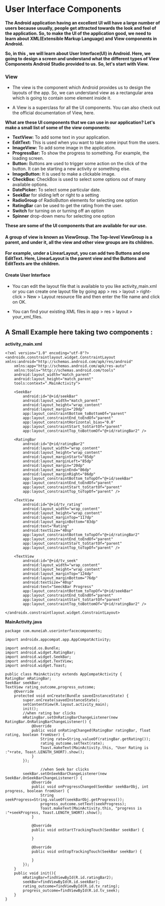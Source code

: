 # User Interface Components
**The Android application having an excellent UI will have a large number of users because usually, people get attracted towards the look and feel of the application. So, to make the UI of the application good, we need to learn about XML(Extensible Markup Language) and View components in Android.**

**So, in this , we will learn about User Interface(UI) in Android. Here, we going to design a screen and understand what the different types of View Components Android Studio provided to us. So, let's start with View.**

### View

* The view is the component which Android provides us to design the layouts of the app. So, we can understand view as a rectangular area which is going to contain some element inside it.

* A View is a superclass for all the UI components. You can also check out the official documentation of View, here.

**What are these UI components that we can use in our application? Let's make a small list of some of the view components:**
  * **TextView:** To add some text in your application.
  * **EditText:** This is used when you want to take some input from the users.
  * **ImageView:** To add some image in the application.
  * **ProgressBar:** To show the progress to something. For example, the loading screen.
  * **Button:** Buttons are used to trigger some action on the click of the button. It can be starting a new activity or something else.
  * **ImageButton:** It is used to make a clickable image.
  * **CheckBox:** CheckBox is used to select some options out of many available options.
  * **DatePicker:** To select some particular date.
  * **SeekBar** for sliding left or right to a setting
  * **RadioGroup** of RadioButton elements for selecting one option
  * **RatingBar** can be used to get the rating from the user.
  * **Switch** for turning on or turning off an option
  * **Spinner** drop-down menu for selecting one option
  
**These are some of the UI components that are available for our use.**

#### A group of view is known as ViewGroup. The Top-level ViewGroup is a parent, and under it, all the view and other view groups are its children. 

**For example, under a LinearLayout, you can add two Buttons and one EditText. Here, LinearLayout is the parent view and the Buttons and EditTexts are the children.**

#### Create User Interface

* You can edit the layout file that is available to you like activity_main.xml or you can create one layout file by going app > res > layout > right-click > New > Layout resource file and then enter the file name and click on OK.

* You can find your existing XML files in app > res > layout > your_xml_files.

## A Small Example here taking two components :

**activity_main.xml**

```
<?xml version="1.0" encoding="utf-8"?>
<androidx.constraintlayout.widget.ConstraintLayout xmlns:android="http://schemas.android.com/apk/res/android"
    xmlns:app="http://schemas.android.com/apk/res-auto"
    xmlns:tools="http://schemas.android.com/tools"
    android:layout_width="match_parent"
    android:layout_height="match_parent"
    tools:context=".MainActivity">

    <SeekBar
        android:id="@+id/seekBar"
        android:layout_width="match_parent"
        android:layout_height="wrap_content"
        android:layout_margin="20dp"
        app:layout_constraintBottom_toBottomOf="parent"
        app:layout_constraintEnd_toEndOf="parent"
        app:layout_constraintHorizontal_bias="0.0"
        app:layout_constraintStart_toStartOf="parent"
        app:layout_constraintTop_toBottomOf="@+id/ratingBar2" />

    <RatingBar
        android:id="@+id/ratingBar2"
        android:layout_width="wrap_content"
        android:layout_height="wrap_content"
        android:layout_marginStart="85dp"
        android:layout_marginLeft="85dp"
        android:layout_margin="20dp"
        android:layout_marginEnd="86dp"
        android:layout_marginRight="86dp"
        app:layout_constraintBottom_toTopOf="@+id/seekBar"
        app:layout_constraintEnd_toEndOf="parent"
        app:layout_constraintStart_toStartOf="parent"
        app:layout_constraintTop_toTopOf="parent" />

    <TextView
        android:id="@+id/tv_rating"
        android:layout_width="wrap_content"
        android:layout_height="wrap_content"
        android:layout_marginTop="117dp"
        android:layout_marginBottom="83dp"
        android:text="Rating"
        android:textSize="40sp"
        app:layout_constraintBottom_toTopOf="@+id/ratingBar2"
        app:layout_constraintEnd_toEndOf="parent"
        app:layout_constraintStart_toStartOf="parent"
        app:layout_constraintTop_toTopOf="parent" />

    <TextView
        android:id="@+id/tv_seek"
        android:layout_width="wrap_content"
        android:layout_height="wrap_content"
        android:layout_marginTop="124dp"
        android:layout_marginBottom="76dp"
        android:textSize="40sp"
        android:text="SeeckBar Progress"
        app:layout_constraintBottom_toTopOf="@+id/seekBar"
        app:layout_constraintEnd_toEndOf="parent"
        app:layout_constraintStart_toStartOf="parent"
        app:layout_constraintTop_toBottomOf="@+id/ratingBar2" />

</androidx.constraintlayout.widget.ConstraintLayout>
```

**MainActivity.java**

```
package com.muneiah.userinterfacecomponents;

import androidx.appcompat.app.AppCompatActivity;

import android.os.Bundle;
import android.widget.RatingBar;
import android.widget.SeekBar;
import android.widget.TextView;
import android.widget.Toast;

public class MainActivity extends AppCompatActivity {
RatingBar mRatingBar;
SeekBar seekBar;
TextView rating_outcome,progress_outcome;
    @Override
    protected void onCreate(Bundle savedInstanceState) {
        super.onCreate(savedInstanceState);
        setContentView(R.layout.activity_main);
        init();
        //when rating bar clicks
        mRatingBar.setOnRatingBarChangeListener(new RatingBar.OnRatingBarChangeListener() {
            @Override
            public void onRatingChanged(RatingBar ratingBar, float rating, boolean fromUser) {
                String rate=String.valueOf(ratingBar.getRating());
                rating_outcome.setText(rate);
                Toast.makeText(MainActivity.this, "User Rating is :"+rate, Toast.LENGTH_SHORT).show();
            }
        });
        
                //when Seek bar clicks
        seekBar.setOnSeekBarChangeListener(new SeekBar.OnSeekBarChangeListener() {
            @Override
            public void onProgressChanged(SeekBar seekBarObj, int progress, boolean fromUser) {
                String seekProgress=String.valueOf(seekBarObj.getProgress());
                progress_outcome.setText(seekProgress);
                Toast.makeText(MainActivity.this, "progress is :"+seekProgress, Toast.LENGTH_SHORT).show();
            }

            @Override
            public void onStartTrackingTouch(SeekBar seekBar) {

            }

            @Override
            public void onStopTrackingTouch(SeekBar seekBar) {

            }
        });
    }
    public void init(){
        mRatingBar=findViewById(R.id.ratingBar2);
        seekBar=findViewById(R.id.seekBar);
        rating_outcome=findViewById(R.id.tv_rating);
        progress_outcome=findViewById(R.id.tv_seek);
    }
}


```
